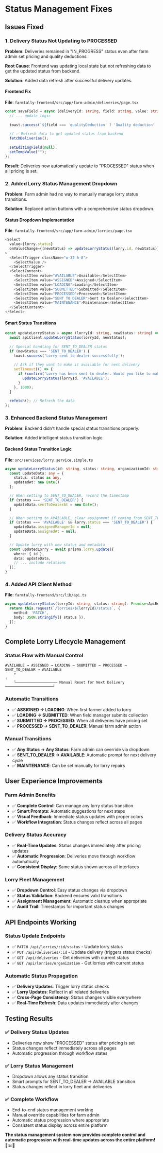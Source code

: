 # Status Management Fixes

## Issues Fixed

### 1. **Delivery Status Not Updating to PROCESSED**
**Problem**: Deliveries remained in "IN_PROGRESS" status even after farm admin set pricing and quality deductions.

**Root Cause**: Frontend was updating local state but not refreshing data to get the updated status from backend.

**Solution**: Added data refresh after successful delivery updates.

#### **Frontend Fix**
**File**: `farmtally-frontend/src/app/farm-admin/deliveries/page.tsx`

```typescript
const saveField = async (deliveryId: string, field: string, value: string) => {
  // ... update logic
  
  toast.success(`${field === 'qualityDeduction' ? 'Quality deduction' : 'Price per kg'} updated successfully`);
  
  // ✅ Refresh data to get updated status from backend
  fetchDeliveries();
  
  setEditingField(null);
  setTempValue("");
};
```

**Result**: Deliveries now automatically update to "PROCESSED" status when all pricing is set.

### 2. **Added Lorry Status Management Dropdown**
**Problem**: Farm admin had no way to manually manage lorry status transitions.

**Solution**: Replaced action buttons with a comprehensive status dropdown.

#### **Status Dropdown Implementation**
**File**: `farmtally-frontend/src/app/farm-admin/lorries/page.tsx`

```typescript
<Select
  value={lorry.status}
  onValueChange={(newStatus) => updateLorryStatus(lorry.id, newStatus)}
>
  <SelectTrigger className="w-32 h-8">
    <SelectValue />
  </SelectTrigger>
  <SelectContent>
    <SelectItem value="AVAILABLE">Available</SelectItem>
    <SelectItem value="ASSIGNED">Assigned</SelectItem>
    <SelectItem value="LOADING">Loading</SelectItem>
    <SelectItem value="SUBMITTED">Submitted</SelectItem>
    <SelectItem value="PROCESSED">Processed</SelectItem>
    <SelectItem value="SENT_TO_DEALER">Sent to Dealer</SelectItem>
    <SelectItem value="MAINTENANCE">Maintenance</SelectItem>
  </SelectContent>
</Select>
```

#### **Smart Status Transitions**
```typescript
const updateLorryStatus = async (lorryId: string, newStatus: string) => {
  await apiClient.updateLorryStatus(lorryId, newStatus);
  
  // Special handling for SENT_TO_DEALER status
  if (newStatus === 'SENT_TO_DEALER') {
    toast.success('Lorry sent to dealer successfully');
    
    // Ask if they want to make it available for next delivery
    setTimeout(() => {
      if (confirm('Lorry has been sent to dealer. Would you like to make it available for the next delivery?')) {
        updateLorryStatus(lorryId, 'AVAILABLE');
      }
    }, 1000);
  }
  
  refetch(); // Refresh the data
};
```

### 3. **Enhanced Backend Status Management**
**Problem**: Backend didn't handle special status transitions properly.

**Solution**: Added intelligent status transition logic.

#### **Backend Status Transition Logic**
**File**: `src/services/lorry.service.simple.ts`

```typescript
async updateLorryStatus(id: string, status: string, organizationId: string) {
  const updateData: any = { 
    status: status as any,
    updatedAt: new Date()
  };

  // When setting to SENT_TO_DEALER, record the timestamp
  if (status === 'SENT_TO_DEALER') {
    updateData.sentToDealerAt = new Date();
  }

  // When setting to AVAILABLE, clear assignment if coming from SENT_TO_DEALER
  if (status === 'AVAILABLE' && lorry.status === 'SENT_TO_DEALER') {
    updateData.assignedManagerId = null;
    updateData.assignedAt = null;
  }

  // Update lorry with new status and metadata
  const updatedLorry = await prisma.lorry.update({
    where: { id },
    data: updateData,
    // ... include relations
  });
}
```

### 4. **Added API Client Method**
**File**: `farmtally-frontend/src/lib/api.ts`

```typescript
async updateLorryStatus(lorryId: string, status: string): Promise<ApiResponse<any>> {
  return this.request(`/lorries/${lorryId}/status`, {
    method: 'PATCH',
    body: JSON.stringify({ status }),
  });
}
```

## Complete Lorry Lifecycle Management

### **Status Flow with Manual Control**
```
AVAILABLE → ASSIGNED → LOADING → SUBMITTED → PROCESSED → SENT_TO_DEALER → AVAILABLE
    ↑                                                                           ↓
    └─────────────────── Manual Reset for Next Delivery ──────────────────────┘
```

### **Automatic Transitions**
- ✅ **ASSIGNED → LOADING**: When first farmer added to lorry
- ✅ **LOADING → SUBMITTED**: When field manager submits collection
- ✅ **SUBMITTED → PROCESSED**: When all deliveries have pricing set
- ✅ **PROCESSED → SENT_TO_DEALER**: Manual farm admin action

### **Manual Transitions**
- ✅ **Any Status → Any Status**: Farm admin can override via dropdown
- ✅ **SENT_TO_DEALER → AVAILABLE**: Automatic prompt for next delivery cycle
- ✅ **MAINTENANCE**: Can be set manually for lorry repairs

## User Experience Improvements

### **Farm Admin Benefits**
- ✅ **Complete Control**: Can manage any lorry status transition
- ✅ **Smart Prompts**: Automatic suggestions for next steps
- ✅ **Visual Feedback**: Immediate status updates with proper colors
- ✅ **Workflow Integration**: Status changes reflect across all pages

### **Delivery Status Accuracy**
- ✅ **Real-Time Updates**: Status changes immediately after pricing updates
- ✅ **Automatic Progression**: Deliveries move through workflow automatically
- ✅ **Consistent Display**: Same status shown across all interfaces

### **Lorry Fleet Management**
- ✅ **Dropdown Control**: Easy status changes via dropdown
- ✅ **Status Validation**: Backend ensures valid transitions
- ✅ **Assignment Management**: Automatic cleanup when appropriate
- ✅ **Audit Trail**: Timestamps for important status changes

## API Endpoints Working

### **Status Update Endpoints**
- ✅ `PATCH /api/lorries/:id/status` - Update lorry status
- ✅ `PUT /api/deliveries/:id` - Update delivery (triggers status checks)
- ✅ `GET /api/deliveries` - Get deliveries with current status
- ✅ `GET /api/lorries/organization` - Get lorries with current status

### **Automatic Status Propagation**
- ✅ **Delivery Updates**: Trigger lorry status checks
- ✅ **Lorry Updates**: Reflect in all related deliveries
- ✅ **Cross-Page Consistency**: Status changes visible everywhere
- ✅ **Real-Time Refresh**: Data updates immediately after changes

## Testing Results

### ✅ **Delivery Status Updates**
- Deliveries now show "PROCESSED" status after pricing is set
- Status changes reflect immediately across all pages
- Automatic progression through workflow states

### ✅ **Lorry Status Management**
- Dropdown allows any status transition
- Smart prompts for SENT_TO_DEALER → AVAILABLE transition
- Status changes reflect in lorry fleet and deliveries

### ✅ **Complete Workflow**
- End-to-end status management working
- Manual override capabilities for farm admin
- Automatic status progression where appropriate
- Consistent status display across entire platform

**The status management system now provides complete control and automatic progression with real-time updates across the entire platform!** 🚛📊✅